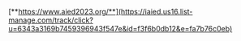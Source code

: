 [**https://www.aied2023.org/**](https://iaied.us16.list-manage.com/track/click?u=6343a3169b7459396943f547e&id=f3f6b0db12&e=fa7b76c0eb)



